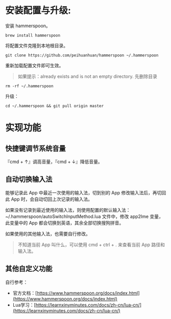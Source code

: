 # 安装配置与升级:

安装 hammerspoon。
```
brew install hammerspoon
```

将配置文件克隆到本地根目录。
```
git clone https://github.com/peihuanhuan/hammerspoon ~/.hammerspoon
```

重新加载配置文件即可生效。

> 如果提示：already exists and is not an empty directory. 先删除目录
```
rm -rf ~/.hammerspoon
```

升级：
```
cd ~/.hammerspoon && git pull origin master
```

# 实现功能

## 快捷键调节系统音量
『cmd + ↑』调高音量，『cmd + ↓』降低音量。
## 自动切换输入法
能够记录此 App 中最近一次使用的输入法，切到别的 App 修改输入法后，再切回此 App 时，会自动切回上次记录的输入法。

如果没有记录到最近使用的输入法，则使用配置的默认输入法： ~/.hammerspoon/autoSwitchInputMethod.lua 文件中，修改 app2Ime 变量，此变量中的 App 都会切换到英语，其余全部切换搜狗拼音。

如果使用的其他输入法，也需要自行修改。
> 不知道当前 App 叫什么，可以使用 cmd + ctrl + . 来查看当前 App 路径和输入法。



## 其他自定义功能
自行参考：
- 官方文档：[https://www.hammerspoon.org/docs/index.html](https://www.hammerspoon.org/docs/index.html)
- Lua学习：[https://learnxinyminutes.com/docs/zh-cn/lua-cn/](https://learnxinyminutes.com/docs/zh-cn/lua-cn/)
